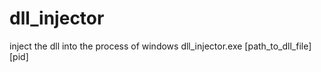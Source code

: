 # dll_injector
inject the dll into the process of windows
dll_injector.exe [path_to_dll_file] [pid]
